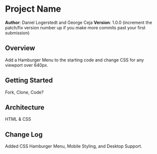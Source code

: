 # Project Name

**Author**: Daniel Logerstedt and George Ceja
**Version**: 1.0.0 (increment the patch/fix version number up if you make more commits past your first submission)

## Overview
<!-- Provide a high level overview of what this application is and why you are building it, beyond the fact that it's an assignment for a Code Fellows 301 class. (i.e. What's your problem domain?) -->

Add a Hamburger Menu to the starting code and change CSS for any viewport over 640px.

## Getting Started
<!-- What are the steps that a user must take in order to build this app on their own machine and get it running? -->

Fork, Clone, Code?


## Architecture
<!-- Provide a detailed description of the application design. What technologies (languages, libraries, etc) you're using, and any other relevant design information. -->

HTML & CSS

## Change Log
<!-- Use this are to document the iterative changes made to your application as each feature is successfully implemented. Use time stamps. Here's an examples:

01-01-2001 4:59pm - Application now has a fully-functional express server, with GET and POST routes for the book resource.

## Credits and Collaborations
<!-- Give credit (and a link) to other people or resources that helped you build this application. -->

Added CSS Hamburger Menu, Mobile Styling, and Desktop Support.
